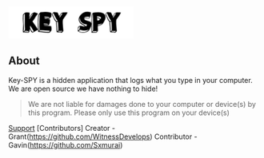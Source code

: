 <img src="IMG/keyspylogo.png" width = "250" length = "600">
                                                
                                                

## About

Key-SPY is a hidden application that logs what you type in your computer. We are open source we have nothing to hide! 
> We are not liable for damages done to your computer or device(s) by this program. Please only use this program on your device(s)










[Support](https://discord.gg/4at2GuG) [Contributors]
                                 Creator - Grant(https://github.com/WitnessDevelops)
                                 Contributor - Gavin(https://github.com/Sxmurai)
